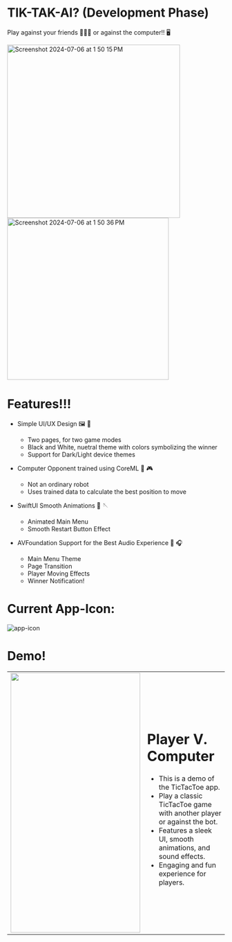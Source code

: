 # TIK-TAK-AI? (Development Phase)

Play against your friends 🙋🏽‍♂️ or against the computer!! 🖥️

<img width="400" alt="Screenshot 2024-07-06 at 1 50 15 PM" src="https://github.com/natedoesthings/TicTacToeApp/assets/123054755/9f352387-a3b0-4e41-b5f9-7bfc362efa19">

<img width="374" alt="Screenshot 2024-07-06 at 1 50 36 PM" src="https://github.com/natedoesthings/TicTacToeApp/assets/123054755/0ac6a361-2a4f-4cf8-bf9c-31ddbedae4c2">


# Features!!!

- Simple UI/UX Design 🖼️ 🎨
  - Two pages, for two game modes
  - Black and White, nuetral theme with colors symbolizing the winner
  - Support for Dark/Light device themes

- Computer Opponent trained using CoreML 🤖 🎮
  - Not an ordinary robot
  - Uses trained data to calculate the best position to move
    
- SwiftUI Smooth Animations 🦋 🪡
  - Animated Main Menu
  - Smooth Restart Button Effect
    
- AVFoundation Support for the Best Audio Experience 🎼 🎧
  - Main Menu Theme
  - Page Transition
  - Player Moving Effects
  - Winner Notification!
 
# Current App-Icon:

![app-icon](https://github.com/natedoesthings/TicTacToeApp/assets/123054755/dc9889f3-4543-4180-86d3-1a1993cb13be)


# Demo!


<table>
  <tr>
    <td><img src="https://github.com/natedoesthings/TicTacToeApp/assets/123054755/4764c123-bd00-406a-8ad1-5ea24ff2a5c9" width="300" height="600"></td>
    <td>
      <h1>Player V. Computer</h1>
      <ul>
        <li>This is a demo of the TicTacToe app.</li>
    <li>Play a classic TicTacToe game with another player or against the bot.</li>
    <li>Features a sleek UI, smooth animations, and sound effects.</li>
    <li>Engaging and fun experience for players.</li>
      </ul>
    </td>
  </tr>
</table>

